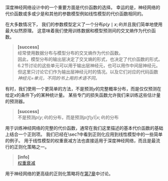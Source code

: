 深度神经网络设计中的一个重要方面是代价函数的选择。
幸运的是，神经网络的代价函数或多或少是和其他的参数模型例如线性模型的代价函数相同的。

在大多数情况下， 我们的参数模型定义了一个分布$p(y\mid x;\theta)$并且我们简单地使用最大似然原理。
这意味着我们使用训练数据和模型预测间的交叉熵作为代价函数。

> **[success]**  
经常使用数据分布与模型分布的交叉熵作为代价函数。  
因此，模型分布的输出层决定了交叉熵的形式，也决定了代价函数的形式。  
6.2节讨论的这些单元可以用于输出层神经元，也可以用作中间层神经元。但这里只讨论它们作为输出层神经元时的情况。以及它们对应的代码函数  
*神经元=单元，不同的书上用的术语不同。*

有时，我们使用一个更简单的方法，不是预测$y$的完整概率分布，而是仅仅预测在给定$x$的条件下$y$的某种统计量。
某些专门的损失函数允许我们来训练这些估计量的预测器。  

> **[success]**  
不是预测$p(y;\theta)$的分布，而是预测$p(f(y)|x;\theta)$的分布

用于训练神经网络的完整的代价函数，通常在我们这里描述的基本代价函数的基础上结合一个正则项。
我们已经在\sec?中看到正则化应用到线性模型中的一些简单的例子。
用于线性模型的权重衰减方法也直接适用于深度神经网络，而且是最流行的正则化策略之一。  

> **[info]**  
[权重衰减](https://windmissing.github.io/Bible-DeepLearning/Chapter7/1ParameterNormPenalties/1L2.html)  

用于神经网络的更高级的正则化策略将在[第7章](https://windmissing.github.io/Bible-DeepLearning/Chapter7/0Introduction.html)中讨论。